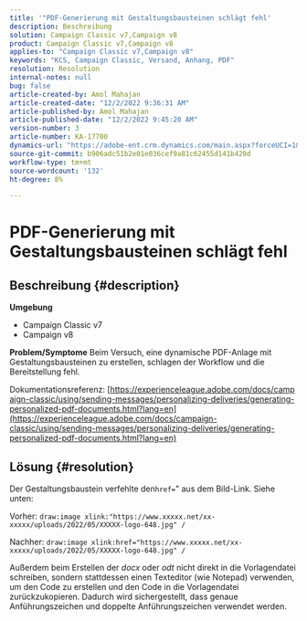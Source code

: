 ```yaml
---
title: '"PDF-Generierung mit Gestaltungsbausteinen schlägt fehl'
description: Beschreibung
solution: Campaign Classic v7,Campaign v8
product: Campaign Classic v7,Campaign v8
applies-to: "Campaign Classic v7,Campaign v8"
keywords: "KCS, Campaign Classic, Versand, Anhang, PDF"
resolution: Resolution
internal-notes: null
bug: false
article-created-by: Amol Mahajan
article-created-date: "12/2/2022 9:36:31 AM"
article-published-by: Amol Mahajan
article-published-date: "12/2/2022 9:45:20 AM"
version-number: 3
article-number: KA-17700
dynamics-url: "https://adobe-ent.crm.dynamics.com/main.aspx?forceUCI=1&pagetype=entityrecord&etn=knowledgearticle&id=824a27cc-2472-ed11-9561-6045bd006b4b"
source-git-commit: b906adc51b2e01e036cef9a81c62455d141b420d
workflow-type: tm+mt
source-wordcount: '132'
ht-degree: 8%

---
```


# PDF-Generierung mit Gestaltungsbausteinen schlägt fehl

## Beschreibung {#description}

<b>Umgebung</b>
- Campaign Classic v7
- Campaign v8



<b>Problem/Symptome</b>
Beim Versuch, eine dynamische PDF-Anlage mit Gestaltungsbausteinen zu erstellen, schlagen der Workflow und die Bereitstellung fehl.

Dokumentationsreferenz: [https://experienceleague.adobe.com/docs/campaign-classic/using/sending-messages/personalizing-deliveries/generating-personalized-pdf-documents.html?lang=en](https://experienceleague.adobe.com/docs/campaign-classic/using/sending-messages/personalizing-deliveries/generating-personalized-pdf-documents.html?lang=en)


## Lösung {#resolution}


Der Gestaltungsbaustein verfehlte den`href=`&quot; aus dem Bild-Link. Siehe unten:

Vorher:
`draw:image xlink:"https://www.xxxxx.net/xx-xxxxx/uploads/2022/05/XXXXX-logo-648.jpg" /`

Nachher:
`draw:image xlink:href="https://www.xxxxx.net/xx-xxxxx/uploads/2022/05/XXXXX-logo-648.jpg" /`

Außerdem beim Erstellen der *docx* oder *odt* nicht direkt in die Vorlagendatei schreiben, sondern stattdessen einen Texteditor (wie Notepad) verwenden, um den Code zu erstellen und den Code in die Vorlagendatei zurückzukopieren. Dadurch wird sichergestellt, dass genaue Anführungszeichen und doppelte Anführungszeichen verwendet werden.
